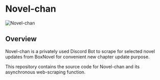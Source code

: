 # Novel-chan

![Novel-chan](https://cdn.discordapp.com/avatars/748677837057294476/b61819e07bfb70dae58363dc4389b9d1.webp?size=1024.jpg)

## Overview

Novel-chan is a privately used Discord Bot to scrape for selected novel updates from BoxNovel for convenient new chapter update purpose.

This repository contains the source code for Novel-chan and its asynchronous web-scraping function. 



